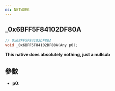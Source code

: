 ```yaml
---
ns: NETWORK
---
```

## _0x6BFF5F84102DF80A

```c
// 0x6BFF5F84102DF80A
void _0x6BFF5F84102DF80A(Any p0);
```

**This native does absolutely nothing, just a nullsub**

## 參數
* **p0**: 

